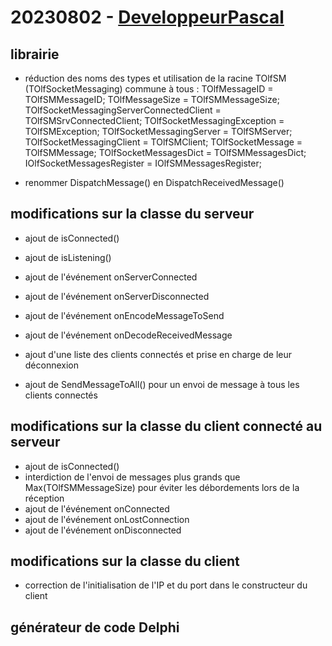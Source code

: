 # 20230802 - [DeveloppeurPascal](https://github.com/DeveloppeurPascal)

## librairie

* réduction des noms des types et utilisation de la racine TOlfSM (TOlfSocketMessaging) commune à tous :
  TOlfMessageID = TOlfSMMessageID;
  TOlfMessageSize = TOlfSMMessageSize;
  TOlfSocketMessagingServerConnectedClient = TOlfSMSrvConnectedClient;
  TOlfSocketMessagingException = TOlfSMException;
  TOlfSocketMessagingServer = TOlfSMServer;
  TOlfSocketMessagingClient = TOlfSMClient;
  TOlfSocketMessage = TOlfSMMessage;
  TOlfSocketMessagesDict = TOlfSMMessagesDict;
  IOlfSocketMessagesRegister = IOlfSMMessagesRegister;
  
* renommer DispatchMessage() en DispatchReceivedMessage()

## modifications sur la classe du serveur

* ajout de isConnected()
* ajout de isListening()
* ajout de l'événement onServerConnected
* ajout de l'événement onServerDisconnected

* ajout de l'événement onEncodeMessageToSend
* ajout de l'événement onDecodeReceivedMessage

* ajout d'une liste des clients connectés et prise en charge de leur déconnexion
* ajout de SendMessageToAll() pour un envoi de message à tous les clients connectés

## modifications sur la classe du client connecté au serveur

* ajout de isConnected()
* interdiction de l'envoi de messages plus grands que Max(TOlfSMMessageSize) pour éviter les débordements lors de la réception
* ajout de l'événement onConnected
* ajout de l'événement onLostConnection
* ajout de l'événement onDisconnected

## modifications sur la classe du client

* correction de l'initialisation de l'IP et du port dans le constructeur du client

## générateur de code Delphi
